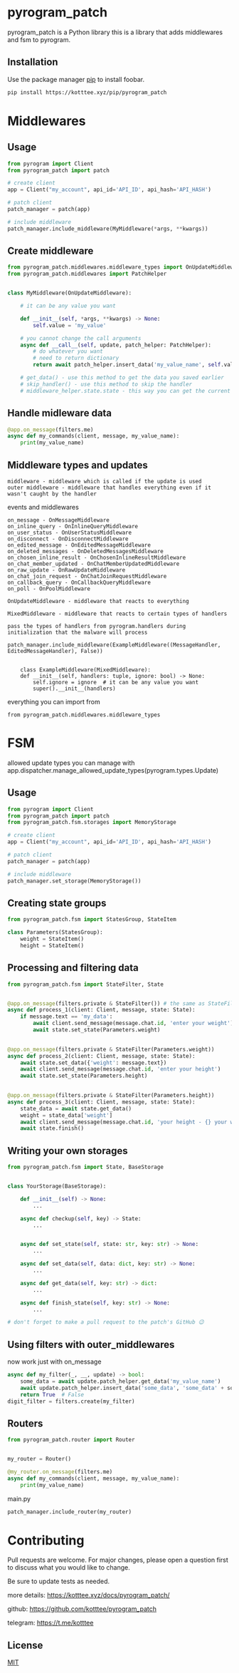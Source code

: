 # pyrogram_patch

pyrogram_patch is a Python library this is a library that adds middlewares and fsm to pyrogram.

## Installation

Use the package manager [pip](https://pip.pypa.io/en/stable/) to install foobar.

```bash
pip install https://kotttee.xyz/pip/pyrogram_patch
```

# Middlewares

## Usage

```python
from pyrogram import Client
from pyrogram_patch import patch

# create client
app = Client("my_account", api_id='API_ID', api_hash='API_HASH')

# patch client
patch_manager = patch(app)

# include middleware
patch_manager.include_middleware(MyMiddleware(*args, **kwargs))

```

## Create middleware

```python
from pyrogram_patch.middlewares.middleware_types import OnUpdateMiddleware
from pyrogram_patch.middlewares import PatchHelper


class MyMiddleware(OnUpdateMiddleware):

    # it can be any value you want

    def __init__(self, *args, **kwargs) -> None:
        self.value = 'my_value'

    # you cannot change the call arguments
    async def __call__(self, update, patch_helper: PatchHelper):
        # do whatever you want
        # need to return dictionary
        return await patch_helper.insert_data('my_value_name', self.value)

    # get_data() - use this method to get the data you saved earlier
    # skip_handler() - use this method to skip the handler
    # middleware_helper.state.state - this way you can get the current state
```


## Handle midleware data

```python
@app.on_message(filters.me)
async def my_commands(client, message, my_value_name):
    print(my_value_name)
```
## Middleware types and updates
```text
middleware - middleware which is called if the update is used
outer middleware - middleware that handles everything even if it wasn't caught by the handler
```
events and middlewares
```text
on_message - OnMessageMiddleware
on_inline_query - OnInlineQueryMiddleware
on_user_status - OnUserStatusMiddleware
on_disconnect - OnDisconnectMiddleware
on_edited_message - OnEditedMessageMiddleware
on_deleted_messages - OnDeletedMessagesMiddleware
on_chosen_inline_result - OnChosenInlineResultMiddleware
on_chat_member_updated - OnChatMemberUpdatedMiddleware
on_raw_update - OnRawUpdateMiddleware
on_chat_join_request - OnChatJoinRequestMiddleware
on_callback_query - OnCallbackQueryMiddleware
on_poll - OnPoolMiddleware

OnUpdateMiddleware - middleware that reacts to everything

MixedMiddleware - middleware that reacts to certain types of handlers

pass the types of handlers from pyrogram.handlers during initialization that the malware will process

patch_manager.include_middleware(ExampleMiddleware((MessageHandler, EditedMessageHandler), False))


    class ExampleMiddleware(MixedMiddleware):
    def __init__(self, handlers: tuple, ignore: bool) -> None:
        self.ignore = ignore  # it can be any value you want
        super().__init__(handlers)
```
everything you can import from
```text
from pyrogram_patch.middlewares.middleware_types
```

# FSM
allowed update types you can manage with 
app.dispatcher.manage_allowed_update_types(pyrogram.types.Update)
## Usage

```python
from pyrogram import Client
from pyrogram_patch import patch
from pyrogram_patch.fsm.storages import MemoryStorage

# create client
app = Client("my_account", api_id='API_ID', api_hash='API_HASH')

# patch client
patch_manager = patch(app)

# include middleware
patch_manager.set_storage(MemoryStorage())

```

## Creating state groups

```python
from pyrogram_patch.fsm import StatesGroup, StateItem

class Parameters(StatesGroup):
    weight = StateItem()
    height = StateItem()
```
## Processing and filtering data

```python
from pyrogram_patch.fsm import StateFilter, State


@app.on_message(filters.private & StateFilter()) # the same as StateFilter("*"), catches all states
async def process_1(client: Client, message, state: State):
    if message.text == 'my_data':
        await client.send_message(message.chat.id, 'enter your weight')
        await state.set_state(Parameters.weight)

        
@app.on_message(filters.private & StateFilter(Parameters.weight))
async def process_2(client: Client, message, state: State):
    await state.set_data({'weight': message.text})
    await client.send_message(message.chat.id, 'enter your height')
    await state.set_state(Parameters.height)

    
@app.on_message(filters.private & StateFilter(Parameters.height))
async def process_3(client: Client, message, state: State):
    state_data = await state.get_data()
    weight = state_data['weight']
    await client.send_message(message.chat.id, 'your height - {} your weight - {}'.format(message.text, weight))
    await state.finish()
```
## Writing your own storages
```python
from pyrogram_patch.fsm import State, BaseStorage


class YourStorage(BaseStorage):

    def __init__(self) -> None:
        ...

    async def checkup(self, key) -> State:
        ...


    async def set_state(self, state: str, key: str) -> None:
        ...

    async def set_data(self, data: dict, key: str) -> None:
        ...

    async def get_data(self, key: str) -> dict:
        ...

    async def finish_state(self, key: str) -> None:
        ...

# don't forget to make a pull request to the patch's GitHub 😉
```

## Using filters with outer_middlewares 
now work just with on_message
```python
async def my_filter(_, __, update) -> bool:
    some_data = await update.patch_helper.get_data('my_value_name')
    await update.patch_helper.insert_data('some_data', 'some_data' + some_data)
    return True  # False
digit_filter = filters.create(my_filter)
```

## Routers

```python
from pyrogram_patch.router import Router


my_router = Router()

@my_router.on_message(filters.me)
async def my_commands(client, message, my_value_name):
    print(my_value_name)
```

main.py

```python
patch_manager.include_router(my_router)
```

# Contributing
Pull requests are welcome. For major changes, please open a question first to discuss what you would like to change.

Be sure to update tests as needed.

more details: https://kotttee.xyz/docs/pyrogram_patch/

github: https://github.com/kotttee/pyrogram_patch

telegram: https://t.me/kotttee

## License
[MIT](https://choosealicense.com/licenses/mit/)